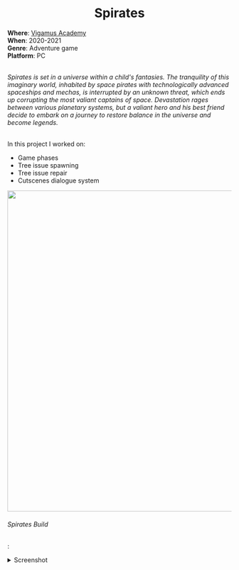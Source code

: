<h1 align="center"> Spirates </h1>
<b>Where</b>: <a href="https://www.vigamusacademy.com"> Vigamus Academy </a><br />
<b>When</b>: 2020-2021 <br />
<b>Genre</b>: Adventure game <br />
<b>Platform</b>: PC <br /><br />
  
<i> Spirates is set in a universe within a child's fantasies. The tranquility of this imaginary world, inhabited by space pirates with technologically advanced spaceships and mechas, is interrupted by an unknown threat, which ends up corrupting the most valiant captains of space.
Devastation rages between various planetary systems, but a valiant hero and his best friend decide to embark on a journey to restore balance in the universe and become legends.</i> <br /><br />


In this project I worked on:
<ul>
  <li> Game phases </li>
  <li> Tree issue spawning </li>
  <li> Tree issue repair </li>
  <li> Cutscenes dialogue system </li>
</ul>

<p align="center">
  <img src="https://github.com/samarancona/ProjectsImmages/blob/main/Spirates/spirates1..png" alt="" width="720"/>
</p>

###### Spirates Build
<b></b>: <a href="https://bit.ly/spirates_build"></a><br/>

<details><summary>Screenshot</summary>
  <p align="center">
    <img src="https://github.com/samarancona/ProjectsImmages/blob/main/Spirates/Spirates-1%20(1).png" alt="" width="720"/>
    <img src="https://github.com/samarancona/ProjectsImmages/blob/main/Spirates/Spirates-10.png" alt="" width="720"/>
    <img src="https://github.com/samarancona/ProjectsImmages/blob/main/Spirates/Spirates-11.png" alt="" width="720"/>
    <img src="https://github.com/samarancona/ProjectsImmages/blob/main/Spirates/Spirates-2%20(1).png" alt="" width="720"/>
    <img src="https://github.com/samarancona/ProjectsImmages/blob/main/Spirates/Spirates-4.png" alt="" width="720"/>
    <img src="https://github.com/samarancona/ProjectsImmages/blob/main/Spirates/Spirates-6.png" alt="" width="720"/>
    <img src="https://github.com/samarancona/ProjectsImmages/blob/main/Spirates/Spirates-8.png" alt="" width="720"/>
    <img src="https://github.com/samarancona/ProjectsImmages/blob/main/Spirates/Spirates-9.png" alt="" width="720"/>
  </p>
</details>
